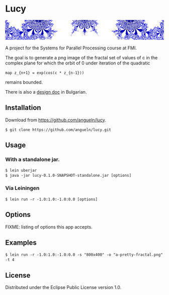 # Lucy

<p align="center">
  <img src="https://raw.githubusercontent.com/angueln/lucy/master/header.png"
  alt="A region of the fractal"/>
</p>

A project for the Systems for Parallel Processing course at FMI.

The goal is to generate a png image of the fractal set of values of c
in the complex plane for which the orbit of 0 under iteration of the
quadratic
```
map z_{n+1} = exp(cos(c * z_{n-1}))
```
remains bounded.

There is also a
[design doc](docs.google.com/document/d/1w_aBWSc3Ac8_EZ7S_cPLk7X6HapUGdtNHkg4S0MU0HM)
in Bulgarian.

## Installation

Download from https://github.com/angueln/lucy.

    $ git clone https://github.com/angueln/lucy.git

## Usage
### With a standalone jar.
    $ lein uberjar
    $ java -jar lucy-0.1.0-SNAPSHOT-standalone.jar [options]

### Via Leiningen
    $ lein run -r -1.0:1.0:-1.0:0.0 [options]

## Options

FIXME: listing of options this app accepts.

## Examples
    $ lein run -r -1.0:1.0:-1.0:0.0 -s "800x400" -o "a-pretty-fractal.png" -t 4

## License

Distributed under the Eclipse Public License version 1.0.
